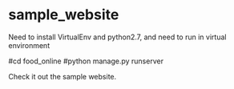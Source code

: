 # sample_website

Need to install VirtualEnv and python2.7, and need to run in virtual environment

#cd food_online
#python manage.py runserver

Check it out the sample website.
